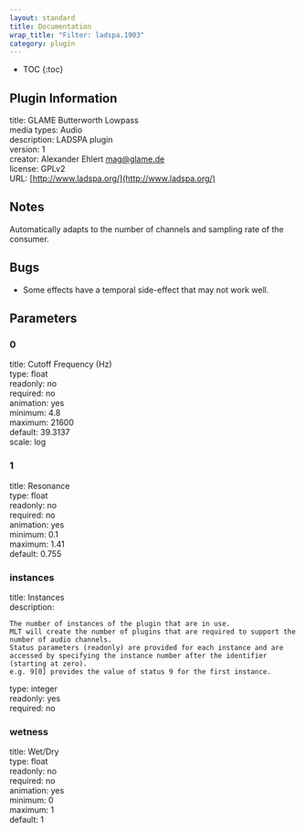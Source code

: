 ```yaml
---
layout: standard
title: Documentation
wrap_title: "Filter: ladspa.1903"
category: plugin
---
```

* TOC
{:toc}

## Plugin Information

title: GLAME Butterworth Lowpass  
media types:
Audio  
description: LADSPA plugin  
version: 1  
creator: Alexander Ehlert <mag@glame.de>  
license: GPLv2  
URL: [http://www.ladspa.org/](http://www.ladspa.org/)  

## Notes

Automatically adapts to the number of channels and sampling rate of the consumer.

## Bugs

* Some effects have a temporal side-effect that may not work well.


## Parameters

### 0

title: Cutoff Frequency (Hz)    
type: float  
readonly: no  
required: no  
animation: yes  
minimum: 4.8  
maximum: 21600  
default: 39.3137  
scale: log  

### 1

title: Resonance    
type: float  
readonly: no  
required: no  
animation: yes  
minimum: 0.1  
maximum: 1.41  
default: 0.755  

### instances

title: Instances    
description:
```
The number of instances of the plugin that are in use.
MLT will create the number of plugins that are required to support the number of audio channels.
Status parameters (readonly) are provided for each instance and are accessed by specifying the instance number after the identifier (starting at zero).
e.g. 9[0] provides the value of status 9 for the first instance.
```
type: integer  
readonly: yes  
required: no  

### wetness

title: Wet/Dry    
type: float  
readonly: no  
required: no  
animation: yes  
minimum: 0  
maximum: 1  
default: 1  

